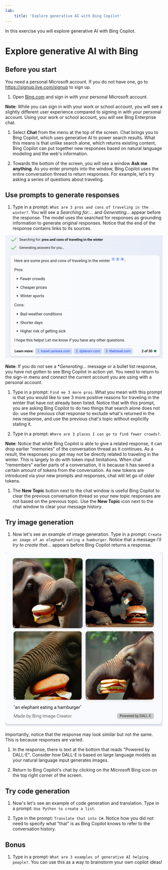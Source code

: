 ```yaml
---
lab:
    title: 'Explore generative AI with Bing Copilot'
---
```


In this exercise you will explore generative AI with Bing Copilot. 

# Explore generative AI with Bing

## Before you start
You need a personal Microsoft account. If you do not have one, go to https://signup.live.com/signup to sign up.

1. Open [Bing.com](https://www.bing.com?azure-portal=true) and sign in with your personal Microsoft account.

**Note**: While you can sign in with your work or school account, you will see a slightly different user experience compared to signing in with your personal account. Using your work or school account, you will see Bing Enterprise chat. 

1. Select **Chat** from the menu at the top of the screen. Chat brings you to Bing Copilot, which uses generative AI to power search results. What this means is that unlike search alone, which returns existing content, Bing Copilot can put together new responses based on natural language modeling and the web's information.  
    
1. Towards the bottom of the screen, you will see a window **Ask me anything**. As you enter prompts into the window, Bing Copilot uses the entire conversation thread to return responses. For example, let's try asking a series of questions about traveling. 

## Use prompts to generate responses

1. Type in a prompt: `What are 3 pros and cons of traveling in the winter?`. You will see a *Searching for:...* and *Generating...* appear before the response. The model uses the searched for responses as grounding information to generate original responses. Notice that the end of the response contains links to its sources. 

![A screenshot of Bing copilot's response to a traveling prompt with three bullets for pros and three bullets for cons.](../media/bing-copilot-response-traveling.png) 

**Note**: If you do not see a **Generating...* message or a bullet list response, you have not gotten to see Bing Copilot in action yet. You need to return to the sign-in menu and connect the current account you are using with a personal account. 
 
1. Type in a prompt: `Find me 3 more pros`. What you mean with this prompt is that you would like to see 3 more positive reasons for traveling in the winter that have not already been listed. Notice that with this prompt, you are asking Bing Copilot to do two things that search alone does not do: use the previous chat response to exclude what's returned in the new response, and use the previous chat's topic without explicitly stating it. 

1. Type in a prompt: `Where are 3 places I can go to find fewer crowds?`. 

**Note**: Notice that while Bing Copilot is able to give a related response, it can drop earlier "memories" of the conversation thread as it continues. As a result, the responses you get may not be directly related to traveling in the winter. This is largely to do with token input limitations. When chat "remembers" earlier parts of a conversation, it is because it has saved a certain amount of tokens from the conversation. As new tokens are introduced via your new prompts and responses, chat will let go of older tokens. 

1. The **New Topic** button next to the chat window is useful Bing Copilot to clear the previous conversation thread so your new topic responses are not based on the previous topic. Use the **New Topic** icon next to the chat window to clear your message history. 

## Try image generation

1. Now let's see an example of image generation. Type in a prompt: `Create an image of an elephant eating a hamburger`. Notice that a message *I'll try to create that...* appears before Bing Copilot returns a response. 

![A screenshot of elephants eating hamgburgers.](../media/dall-e-elephant.png)

Importantly, notice that the response may look similar but not the same. This is because responses are varied.  

1. In the response, there is text at the bottom that reads "Powered by DALL-E". Consider how DALL-E is based on large language models as your natural language input generates images. 

1. Return to Bing Copilot's chat by clicking on the Microsoft Bing icon on the top right corner of the screen. 

## Try code generation

1. Now's let's see an example of code generation and translation. Type in a prompt: `Use Python to create a list`. 

1. Type in the prompt: `Translate that into C#`. Notice how you did not need to specify what "that" is as Bing Copilot knows to refer to the conversation history. 

## Bonus 

1. Type in a prompt: `What are 3 examples of generative AI helping people?`. You can use this as a way to brainstorm your own copilot ideas!  